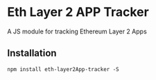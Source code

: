 # Eth Layer 2 APP Tracker 

A JS module for tracking Ethereum Layer 2 Apps

## Installation

`npm install eth-layer2App-tracker -S`

